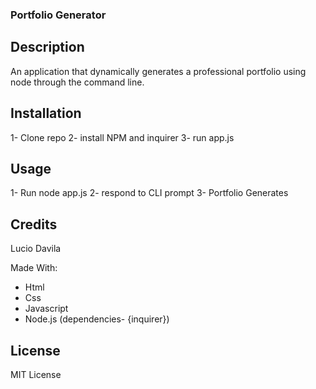 ### Portfolio Generator

## Description

An application that dynamically generates a professional portfolio using node through the command line. 

## Installation
1- Clone repo
2- install NPM and inquirer
3- run app.js

## Usage

1- Run node app.js
2- respond to CLI prompt 
3- Portfolio Generates
## Credits

Lucio Davila 

Made With:
- Html
- Css
- Javascript
- Node.js (dependencies- {inquirer})



## License

MIT License
